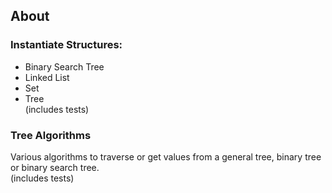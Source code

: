 ## About
### Instantiate Structures:
- Binary Search Tree
- Linked List
- Set
- Tree  
(includes tests)

### Tree Algorithms
Various algorithms to traverse or get values from a general tree, binary tree or binary search tree.   
(includes tests)